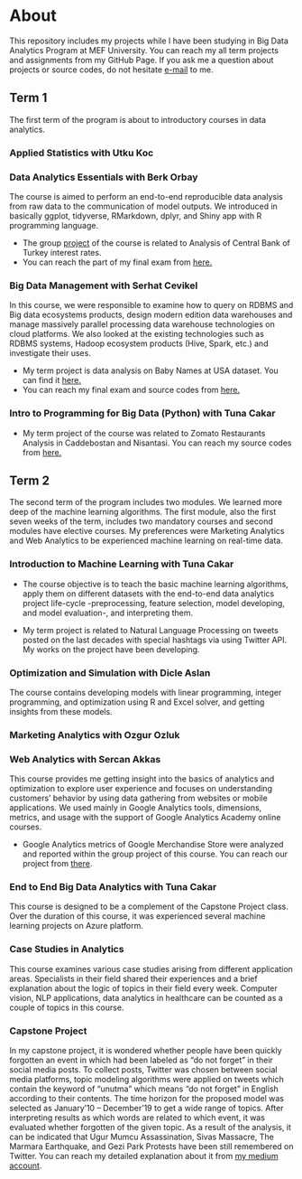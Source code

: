 # About

This repository includes my projects while I have been studying in Big Data Analytics Program at MEF University. You can reach my all term projects and assignments from my GitHub Page. If you ask me a question about projects or source codes, do not hesitate [e-mail](<mailto: kamarn@mef.edu.tr?subject=[MEF%20BDA%20Github%20Projects]>) to me.

## Term 1 

The first term of the program is about to introductory courses in data analytics. 

### Applied Statistics with Utku Koc

### Data Analytics Essentials with Berk Orbay

The course is aimed to perform an end-to-end reproducible data analysis from raw data to the communication of model outputs. We introduced in basically ggplot, tidyverse, RMarkdown, dplyr, and Shiny app with R programming language. 

- The group [project](https://pjournal.github.io/mef03g-r-mut/) of the course is related to Analysis of Central Bank of Turkey interest rates. 
- You can reach the part of my final exam from [here.](<https://nilaykamar.github.io/MEF_BDA20/Final.html>)

### Big Data Management with Serhat Cevikel

In this course, we were responsible to examine how to query on RDBMS and Big data ecosystems products, design modern edition data warehouses and manage massively parallel processing data warehouse technologies on cloud platforms. We also looked at the existing technologies such as RDBMS systems, Hadoop ecosystem products (Hive, Spark, etc.) and investigate their uses. 

- My term project is data analysis on Baby Names at USA dataset. You can find it [here.](https://github.com/nilaykamar/MEF_BDA20/blob/master/babynames.htm)
- You can reach my final exam and source codes from [here.](<https://nilaykamar.github.io/MEF_BDA20/BDM_final_.html>)

### Intro to Programming for Big Data (Python) with Tuna Cakar

- My term project of the course was related to Zomato Restaurants Analysis in Caddebostan and Nisantasi. You can reach my source codes from [here.](<https://nilaykamar.github.io/MEF_BDA20/Intro to Programming for Big Data (Python)/Term_Project_Nilay_Kamar.html>)

## Term 2

The second term of the program includes two modules. We learned more deep of the machine learning algorithms. The first module, also the first seven weeks of the term, includes two mandatory courses and second modules have elective courses. My preferences were Marketing Analytics and Web Analytics to be experienced machine learning on real-time data.

### Introduction to Machine Learning with Tuna Cakar

- The course objective is to teach the basic machine learning algorithms, apply them on different datasets with the end-to-end data analytics project life-cycle -preprocessing, feature selection, model developing, and model evaluation-, and interpreting them.

- My term project is related to Natural Language Processing on tweets posted on the last decades with special hashtags via using Twitter API. My works on the project have been developing. 

### Optimization and Simulation with Dicle Aslan

The course contains developing models with linear programming, integer programming, and optimization using R and Excel solver, and getting insights from these models. 

### Marketing Analytics with Ozgur Ozluk



### Web Analytics with Sercan Akkas

This course provides me getting insight into the basics of analytics and optimization to explore user experience and focuses on understanding customers’ behavior by using data gathering from websites or mobile applications. We used mainly in Google Analytics tools, dimensions, metrics, and usage with the support of Google Analytics Academy online courses. 

- Google Analytics metrics of Google Merchandise Store were analyzed and reported within the group project of this course. You can reach our project from [there](https://nilaykamar.github.io/MEF_BDA20/Web_Analytics_Group_Project'20.pdf).  

### End to End Big Data Analytics with Tuna Cakar

This course is designed to be a complement of the Capstone Project class. Over the duration of this course, it was experienced several machine learning projects on Azure platform. 

### Case Studies in Analytics

This course examines various case studies arising from different application areas. Specialists in their field shared their experiences and a brief explanation about the logic of topics in their field every week. Computer vision, NLP applications, data analytics in healthcare can be counted as a couple of topics in this course. 

### Capstone Project

In my capstone project, it is wondered whether people have been quickly forgotten an event in which had been labeled as “do not forget” in their social media posts. To collect posts, Twitter was chosen between social media platforms, topic modeling algorithms were applied on tweets which contain the keyword of “unutma” which means “do not forget” in English according to their contents. The time horizon for the proposed model was selected as January’10 – December’19 to get a wide range of topics. After interpreting results as which words are related to which event, it was evaluated whether forgotten of the given topic. As a result of the analysis, it can be indicated that Ugur Mumcu Assassination, Sivas Massacre, The Marmara Earthquake, and Gezi Park Protests have been still remembered on Twitter. You can reach my detailed explanation about it from [my medium account](<https://medium.com/@nilaykamar>).
